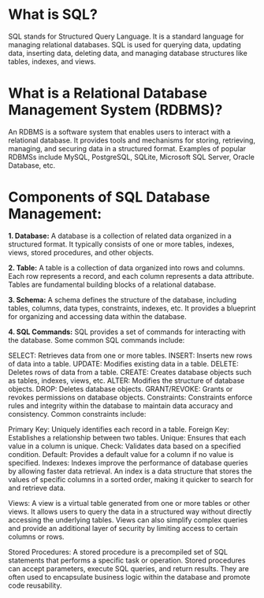 # What is SQL?

SQL stands for Structured Query Language. It is a standard language for managing relational databases. SQL is used for querying data, updating data, inserting data, deleting data, and managing database structures like tables, indexes, and views.


# What is a Relational Database Management System (RDBMS)?

An RDBMS is a software system that enables users to interact with a relational database. It provides tools and mechanisms for storing, retrieving, managing, and securing data in a structured format. Examples of popular RDBMSs include MySQL, PostgreSQL, SQLite, Microsoft SQL Server, Oracle Database, etc.



# Components of SQL Database Management:

<b>1. Database:</b> A database is a collection of related data organized in a structured format. It typically consists of one or more tables, indexes, views, stored procedures, and other objects.

<b>2. Table:</b>  A table is a collection of data organized into rows and columns. Each row represents a record, and each column represents a data attribute. Tables are fundamental building blocks of a relational database.

<b>3. Schema:</b>  A schema defines the structure of the database, including tables, columns, data types, constraints, indexes, etc. It provides a blueprint for organizing and accessing data within the database.

<b>4. SQL Commands:</b> SQL provides a set of commands for interacting with the database. Some common SQL commands include:

SELECT: Retrieves data from one or more tables.
INSERT: Inserts new rows of data into a table.
UPDATE: Modifies existing data in a table.
DELETE: Deletes rows of data from a table.
CREATE: Creates database objects such as tables, indexes, views, etc.
ALTER: Modifies the structure of database objects.
DROP: Deletes database objects.
GRANT/REVOKE: Grants or revokes permissions on database objects.
Constraints: Constraints enforce rules and integrity within the database to maintain data accuracy and consistency. Common constraints include:

Primary Key: Uniquely identifies each record in a table.
Foreign Key: Establishes a relationship between two tables.
Unique: Ensures that each value in a column is unique.
Check: Validates data based on a specified condition.
Default: Provides a default value for a column if no value is specified.
Indexes: Indexes improve the performance of database queries by allowing faster data retrieval. An index is a data structure that stores the values of specific columns in a sorted order, making it quicker to search for and retrieve data.

Views: A view is a virtual table generated from one or more tables or other views. It allows users to query the data in a structured way without directly accessing the underlying tables. Views can also simplify complex queries and provide an additional layer of security by limiting access to certain columns or rows.

Stored Procedures: A stored procedure is a precompiled set of SQL statements that performs a specific task or operation. Stored procedures can accept parameters, execute SQL queries, and return results. They are often used to encapsulate business logic within the database and promote code reusability.
